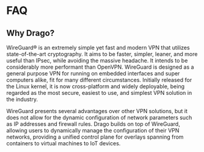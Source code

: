 # FAQ

## Why Drago?

WireGuard® is an extremely simple yet fast and modern VPN that utilizes state-of-the-art cryptography. It aims to be faster, simpler, leaner, and more useful than IPsec, while avoiding the massive headache. It intends to be considerably more performant than OpenVPN. WireGuard is designed as a general purpose VPN for running on embedded interfaces and super computers alike, fit for many different circumstances. Initially released for the Linux kernel, it is now cross-platform and widely deployable, being regarded as the most secure, easiest to use, and simplest VPN solution in the industry.

WireGuard presents several advantages over other VPN solutions, but it does not allow for the dynamic configuration of network parameters such as IP addresses and firewall rules. Drago builds on top of WireGuard, allowing users to dynamically manage the configuration of their VPN networks, providing a unified control plane for overlays spanning from containers to virtual machines to IoT devices.